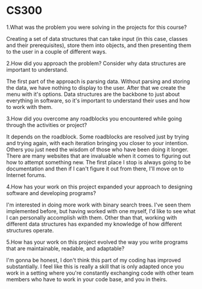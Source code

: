 # CS300
1.What was the problem you were solving in the projects for this course?

Creating a set of data structures that can take input (in this case, classes and their prerequisites), store them into objects, and then presenting them to the user in a couple of different ways.

2.How did you approach the problem? Consider why data structures are important to understand.

The first part of the approach is parsing data. Without parsing and storing the data, we have nothing to display to the user. After that we create the menu with it's options. Data structures are the backbone to just about everything in software, so it's important to understand their uses and how to work with them.

3.How did you overcome any roadblocks you encountered while going through the activities or project?

It depends on the roadblock. Some roadblocks are resolved just by trying and trying again, with each iteration bringing you closer to your intention. Others you just need the wisdom of those who have been doing it longer. There are many websites that are invaluable when it comes to figuring out how to attempt something new. The first place I stop is always going to be documentation and then if I can't figure it out from there, I'll move on to Internet forums.

4.How has your work on this project expanded your approach to designing software and developing programs?

I'm interested in doing more work with binary search trees. I've seen them implemented before, but having worked with one myself, I'd like to see what I can personally accomplish with them. Other than that, working with different data structures has expanded my knowledge of how different structures operate. 

5.How has your work on this project evolved the way you write programs that are maintainable, readable, and adaptable?

I'm gonna be honest, I don't think this part of my coding has improved substantially. I feel like this is really a skill that is only adapted once you work in a setting where you're constantly exchanging code with other team members who have to work in your code base, and you in theirs.
